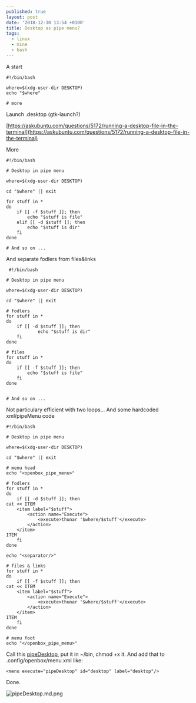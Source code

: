 ```yaml
---
published: true
layout: post
date: '2018-12-10 13:54 +0100'
title: Desktop as pipe menu?
tags:
  - linux
  - mine
  - bash
---
```

A start

    #!/bin/bash
    
    where=$(xdg-user-dir DESKTOP)
    echo "$where"
    
    # more
    
Launch .desktop (gtk-launch?)

[https://askubuntu.com/questions/5172/running-a-desktop-file-in-the-terminal](https://askubuntu.com/questions/5172/running-a-desktop-file-in-the-terminal)

More

    #!/bin/bash

    # Desktop in pipe menu

    where=$(xdg-user-dir DESKTOP)

    cd "$where" || exit

    for stuff in *
    do
        if [[ -f $stuff ]]; then
            echo "$stuff is file"
        elif [[ -d $stuff ]]; then
            echo "$stuff is dir"
        fi
    done

    # And so on ...
    
 And separate fodlers from files&links
 
     #!/bin/bash

    # Desktop in pipe menu

    where=$(xdg-user-dir DESKTOP)

    cd "$where" || exit

    # fodlers
    for stuff in *
    do
        if [[ -d $stuff ]]; then
                echo "$stuff is dir"
        fi
    done

    # files
    for stuff in *
    do
        if [[ -f $stuff ]]; then
            echo "$stuff is file"
        fi
    done


    # And so on ...
    
 Not particulary efficient with two loops... And some hardcoded xml/pipeMenu code
 
    #!/bin/bash

    # Desktop in pipe menu

    where=$(xdg-user-dir DESKTOP)

    cd "$where" || exit

    # menu head
    echo "<openbox_pipe_menu>"

    # fodlers
    for stuff in *
    do
        if [[ -d $stuff ]]; then
    cat << ITEM
        <item label="$stuff">
            <action name="Execute">
                <execute>thunar '$where/$stuff'</execute>
            </action>
        </item>
    ITEM
        fi
    done

    echo "<separator/>"

    # files & links
    for stuff in *
    do
        if [[ -f $stuff ]]; then
    cat << ITEM
        <item label="$stuff">
            <action name="Execute">
                <execute>thunar '$where/$stuff'</execute>
            </action>
        </item>
    ITEM
        fi
    done

    # menu foot
    echo "</openbox_pipe_menu>"

Call this [pipeDesktop](https://raw.githubusercontent.com/brontosaurusrex/stretchbang/master/bin/pipeDesktop), put it in ~/bin, chmod +x it.
And add that to .config/openbox/menu.xml like:

    <menu execute="pipeDesktop" id="desktop" label="desktop"/>
    
Done.

![pipeDesktop.md.png](https://i.imgur.com/EK9xvue.png)
